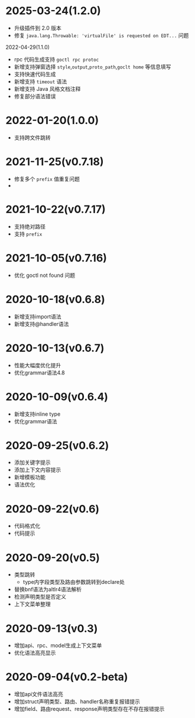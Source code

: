# 2025-03-24(1.2.0)
- 升级插件到 2.0 版本
- 修复 `java.lang.Throwable: 'virtualFile' is requested on EDT...` 问题

2022-04-29(1.1.0)
* rpc 代码生成支持 `goctl rpc protoc`
* 新增支持弹窗选择 `style`,`output`,`proto_path`,`goclt home` 等信息填写
* 支持快速代码生成
* 新增支持 `timeout` 语法
* 新增支持 Java 风格文档注释
* 修复部分语法错误

# 2022-01-20(1.0.0)
* 支持跨文件跳转

#  2021-11-25(v0.7.18)
* 修复多个 `prefix` 值重复问题
* 
# 2021-10-22(v0.7.17)
* 支持绝对路径
* 支持 `prefix`

# 2021-10-05(v0.7.16)
* 优化 goctl not found 问题

# 2020-10-18(v0.6.8)
* 新增支持import语法
* 新增支持@handler语法

# 2020-10-13(v0.6.7)
* 性能大幅度优化提升
* 优化grammar语法4.8

# 2020-10-09(v0.6.4)
* 新增支持inline type
* 优化grammar语法

# 2020-09-25(v0.6.2)
* 添加关键字提示
* 添加上下文内容提示
* 新增模板功能
* 语法优化

# 2020-09-22(v0.6)
* 代码格式化
* 代码提示

# 2020-09-20(v0.5)
* 类型跳转
   * type内字段类型及路由参数跳转到declare处
* 替换bnf语法为altlr4语法解析
* 检测声明类型是否定义
* 上下文菜单整理

# 2020-09-13(v0.3)
* 增加api、rpc、model生成上下文菜单
* 优化语法高亮显示

# 2020-09-04(v0.2-beta)
* 增加api文件语法高亮
* 增加struct声明类型、路由、handler名称重复报错提示
* 增加field、路由request、response声明类型存在不存在报错提示

